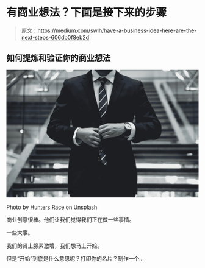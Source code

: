 # 有商业想法？下面是接下来的步骤

> 原文：<https://medium.com/swlh/have-a-business-idea-here-are-the-next-steps-606db0f8eb2d>

## 如何提炼和验证你的商业想法

![](img/6a336bcd2ec10401c5897da6e4af4fd3.png)

Photo by [Hunters Race](https://unsplash.com/photos/MYbhN8KaaEc?utm_source=unsplash&utm_medium=referral&utm_content=creditCopyText) on [Unsplash](https://unsplash.com/search/photos/execution?utm_source=unsplash&utm_medium=referral&utm_content=creditCopyText)

商业创意很棒。他们让我们觉得我们正在做一些事情。

一些大事。

我们的肾上腺素激增，我们想马上开始。

但是“开始”到底是什么意思呢？打印你的名片？制作一个…